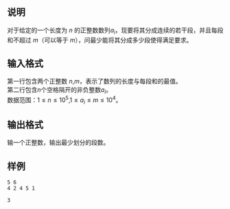 <h2>说明</h2>

对于给定的一个长度为 $n$ 的正整数数列$a_i$，现要将其分成连续的若干段，并且每段和不超过 $m$（可以等于 $m$），问最少能将其分成多少段使得满足要求。
<h2>输入格式</h2>

第一行包含两个正整数 $n$&#44;$m$，表示了数列的长度与每段和的最值。<br>第二行包含$n$个空格隔开的非负整数$a_i$。<br>数据范围：$1≤n≤10^5$&#44;$1≤a_i≤m≤10^4$。

<h2>输出格式</h2>

输一个正整数，输出最少划分的段数。

<h2>样例</h2>
<pre><code class="language-input1">5 6
4 2 4 5 1</code></pre><pre><code class="language-output1">3</code></pre>
